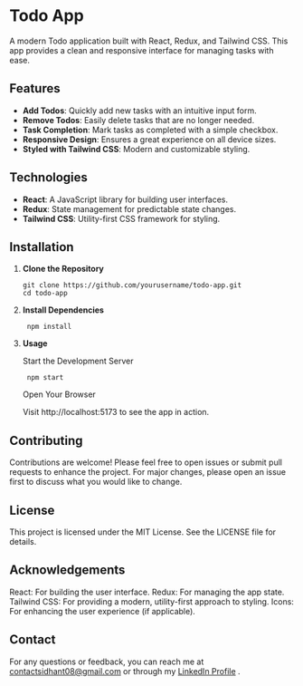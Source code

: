 # Todo App

A modern Todo application built with React, Redux, and Tailwind CSS. This app provides a clean and responsive interface for managing tasks with ease.


## Features

- **Add Todos**: Quickly add new tasks with an intuitive input form.
- **Remove Todos**: Easily delete tasks that are no longer needed.
- **Task Completion**: Mark tasks as completed with a simple checkbox.
- **Responsive Design**: Ensures a great experience on all device sizes.
- **Styled with Tailwind CSS**: Modern and customizable styling.

## Technologies

- **React**: A JavaScript library for building user interfaces.
- **Redux**: State management for predictable state changes.
- **Tailwind CSS**: Utility-first CSS framework for styling.

## Installation

1. **Clone the Repository**

   
       git clone https://github.com/yourusername/todo-app.git
       cd todo-app
   
2. **Install Dependencies**

        npm install

4. **Usage**

   Start the Development Server

        npm start
   
      Open Your Browser
   
      Visit http://localhost:5173 to see the app in action.







## **Contributing**

Contributions are welcome! Please feel free to open issues or submit pull requests to enhance the project. For major changes, please open an issue first to discuss what you would like to change.


## **License**

This project is licensed under the MIT License. See the LICENSE file for details.


## **Acknowledgements**

React: For building the user interface.
Redux: For managing the app state.
Tailwind CSS: For providing a modern, utility-first approach to styling.
Icons: For enhancing the user experience (if applicable).


## **Contact**

For any questions or feedback, you can reach me at contactsidhant08@gmail.com or through my [LinkedIn Profile](https://www.linkedin.com/in/sidhant08)
.
